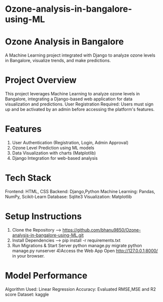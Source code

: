 # Ozone-analysis-in-bangalore-using-ML

# Ozone Analysis in Bangalore 
A Machine Learning project integrated with Django to analyze ozone levels in Bangalore, visualize trends, and make predictions.

# Project Overview
This project leverages Machine Learning to analyze ozone levels in Bangalore, integrating a Django-based web application for data visualization and predictions.
User Registration Required: Users must sign up and be activated by an admin before accessing the platform's features.

# Features
1) User Authentication (Registration, Login, Admin Approval)
2) Ozone Level Prediction using ML models
3) Data Visualization with charts (Matplotlib)
4)  Django Integration for web-based analysis


# Tech Stack
Frontend: HTML, CSS
Backend: Django,Python 
Machine Learning: Pandas, NumPy, Scikit-Learn
Database: Sqlite3 
Visualization: Matplotlib

# Setup Instructions
1) Clone the Repository --> https://github.com/bhanu9850/Ozone-analysis-in-bangalore-using-ML.git
2) Install Dependencies --> pip install -r requirements.txt
3) Run Migrations & Start Server
    python manage.py migrate
    python manage.py runserver
4)Access the Web App
  Open http://127.0.0.1:8000/ in your browser.

# Model Performance
Algorithm Used: Linear Regression
Accuracy: Evaluated RMSE,MSE and R2 score 
Dataset: kaggle 


